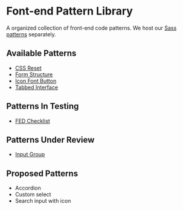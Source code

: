 Font-end Pattern Library
=========================

A organized collection of front-end code patterns. We host our [Sass patterns](https://github.com/Threespot/sass-patterns) separately.

## Available Patterns
* [CSS Reset](css-reset/reset.css)
* [Form Structure](form/index.html)
* [Icon Font Button](icon-font-button/index.html)
* [Tabbed Interface](tabber/tab-box.html)

## Patterns In Testing

* [FED Checklist](checklist/readme.md)

## Patterns Under Review

* [Input Group](input-group/readme.md)

## Proposed Patterns
* Accordion
* Custom select
* Search input with icon
